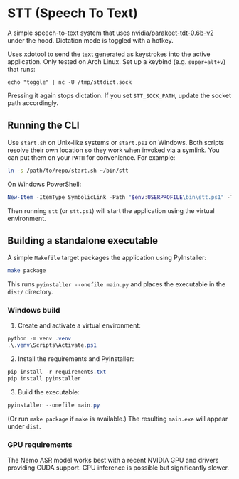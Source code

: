 # STT (Speech To Text)

A simple speech-to-text system that uses [nvidia/parakeet-tdt-0.6b-v2](https://huggingface.co/nvidia/parakeet-tdt-0.6b-v2) under the hood. Dictation mode is toggled with a hotkey.

Uses xdotool to send the text generated as keystrokes into the active application.
Only tested on Arch Linux. Set up a keybind (e.g. `super+alt+v`) that runs:

```
echo "toggle" | nc -U /tmp/sttdict.sock
```

Pressing it again stops dictation. If you set `STT_SOCK_PATH`, update the socket path accordingly.

## Running the CLI

Use `start.sh` on Unix-like systems or `start.ps1` on Windows. Both scripts
resolve their own location so they work when invoked via a symlink. You can
put them on your `PATH` for convenience. For example:

```bash
ln -s /path/to/repo/start.sh ~/bin/stt
```

On Windows PowerShell:

```powershell
New-Item -ItemType SymbolicLink -Path "$env:USERPROFILE\bin\stt.ps1" -Target "C:\\path\\to\\repo\\start.ps1"
```

Then running `stt` (or `stt.ps1`) will start the application using the
virtual environment.

## Building a standalone executable

A simple `Makefile` target packages the application using PyInstaller:

```bash
make package
```

This runs `pyinstaller --onefile main.py` and places the executable in the `dist/` directory.

### Windows build

1. Create and activate a virtual environment:

```powershell
python -m venv .venv
.\.venv\Scripts\Activate.ps1
```

2. Install the requirements and PyInstaller:

```powershell
pip install -r requirements.txt
pip install pyinstaller
```

3. Build the executable:

```powershell
pyinstaller --onefile main.py
```

(Or run `make package` if `make` is available.) The resulting `main.exe` will appear under `dist`.

### GPU requirements

The Nemo ASR model works best with a recent NVIDIA GPU and drivers providing CUDA support. CPU inference is possible but significantly slower.

